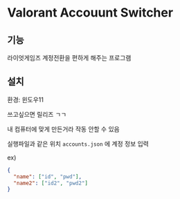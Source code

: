 # Valorant Accouunt Switcher

## 기능

라이엇게임즈 계정전환을 편하게 해주는 프로그램

## 설치

환경: 윈도우11

쓰고싶으면 릴리즈 ㄱㄱ

내 컴퓨터에 맞게 만든거라 작동 안할 수 있음

실행파일과 같은 위치 `accounts.json` 에 계정 정보 입력

ex)
```json
{
  "name": ["id", "pwd"],
  "name2": ["id2", "pwd2"]
}
```
